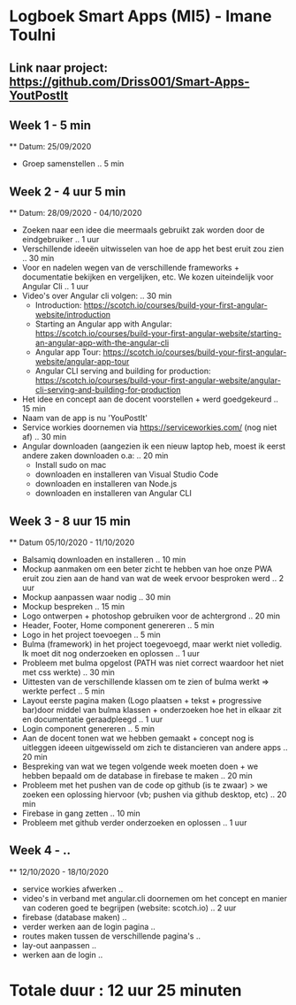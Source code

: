 # Logboek Smart Apps (MI5) - Imane Toulni
## Link naar project: https://github.com/Driss001/Smart-Apps-YoutPostIt

## Week 1 - 5 min 
** Datum: 25/09/2020
* Groep samenstellen .. 5 min 

## Week 2 - 4 uur 5 min
** Datum: 28/09/2020 - 04/10/2020
* Zoeken naar een idee die meermaals gebruikt zak worden door de eindgebruiker .. 1 uur
* Verschillende ideeën uitwisselen van hoe de app het best eruit zou zien .. 30 min
* Voor en nadelen wegen van de verschillende frameworks + documentatie bekijken en vergelijken, etc. We kozen uiteindelijk voor Angular Cli .. 1 uur
* Video's over Angular cli volgen: .. 30 min
  - Introduction: https://scotch.io/courses/build-your-first-angular-website/introduction
  - Starting an Angular app with Angular: https://scotch.io/courses/build-your-first-angular-website/starting-an-angular-app-with-the-angular-cli
  - Angular app Tour: https://scotch.io/courses/build-your-first-angular-website/angular-app-tour
  - Angular CLI serving and building for production: https://scotch.io/courses/build-your-first-angular-website/angular-cli-serving-and-building-for-production
* Het idee en concept aan de docent voorstellen + werd goedgekeurd .. 15 min
* Naam van de app is nu 'YouPostIt'
* Service workies doornemen via  https://serviceworkies.com/ (nog niet af) .. 30 min 
* Angular downloaden (aangezien ik een nieuw laptop heb, moest ik eerst andere zaken downloaden o.a: .. 20 min
  - Install sudo on mac
  - downloaden en installeren van Visual Studio Code
  - downloaden en installeren van Node.js
  - downloaden en installeren van Angular CLI

## Week 3 - 8 uur 15 min
** Datum 05/10/2020 - 11/10/2020
* Balsamiq downloaden en installeren .. 10 min 
* Mockup aanmaken om een beter zicht te hebben van hoe onze PWA eruit zou zien aan de hand van wat de week ervoor besproken werd .. 2 uur
* Mockup aanpassen waar nodig .. 30 min 
* Mockup bespreken .. 15 min
* Logo ontwerpen + photoshop gebruiken voor de achtergrond .. 20 min 
* Header, Footer, Home component genereren .. 5 min 
* Logo in het project toevoegen .. 5 min 
* Bulma (framework) in het project toegevoegd, maar werkt niet volledig. Ik moet dit nog onderzoeken en oplossen .. 1 uur  
* Probleem met bulma opgelost (PATH was niet correct waardoor het niet met css werkte) .. 30 min 
* Uittesten van de verschillende klassen om te zien of bulma werkt => werkte perfect .. 5 min 
* Layout eerste pagina maken (Logo plaatsen + tekst + progressive bar)door middel van bulma klassen + onderzoeken hoe het in elkaar zit en documentatie geraadpleegd .. 1 uur
* Login component genereren .. 5 min
* Aan de docent tonen wat we hebben gemaakt + concept nog is uitleggen ideeen uitgewisseld om zich te distancieren van andere apps .. 20 min 
* Bespreking van wat we tegen volgende week moeten doen + we hebben bepaald om de database  in firebase te maken .. 20 min 
* Probleem met het pushen van de code op github (is te zwaar) > we zoeken een oplossing hiervoor (vb; pushen via github desktop, etc) .. 20 min 
* Firebase in gang zetten .. 10 min 
* Probleem met github verder onderzoeken en oplossen .. 1 uur

## Week 4 - ..
** 12/10/2020 - 18/10/2020
* service workies afwerken .. 
* video's in verband met angular.cli doornemen om het concept en manier van coderen goed te begrijpen (website: scotch.io) .. 2 uur 
* firebase (database maken) .. 
* verder werken aan de login pagina .. 
* routes maken tussen de verschillende pagina's .. 
* lay-out aanpassen .. 
* werken aan de login .. 

# Totale duur : 12 uur 25 minuten
